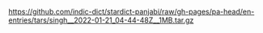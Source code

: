 https://github.com/indic-dict/stardict-panjabi/raw/gh-pages/pa-head/en-entries/tars/singh__2022-01-21_04-44-48Z__1MB.tar.gz  

